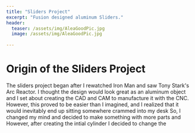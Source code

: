 ```yaml
---
title: "Sliders Project"
excerpt: "Fusion designed aluminum Sliders."
header:
  teaser: /assets/img/AleaGoodPic.jpg
  image: /assets/img/AleaGoodPic.jpg
   
---
```


# Origin of the Sliders Project

The sliders project began after I rewatched Iron Man and saw Tony Stark's Arc Reactor. I thought the design would look great as an aluminum object and I set 
about creating the CAD and CAM to manufacture it with the CNC. However, this proved to be easier than I imagined, 
and I realized that it would inevitably end up sitting somewhere crammed into my desk So, I changed my mind and decided to make something with more parts and  
However, after creating the intial cylinder I decided to change the 
